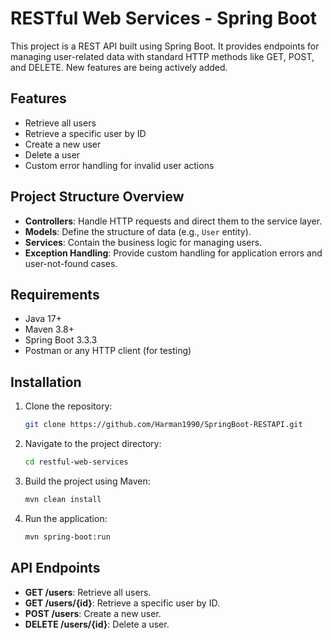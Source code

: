 
# RESTful Web Services - Spring Boot

This project is a REST API built using Spring Boot. It provides endpoints for managing user-related data with standard HTTP methods like GET, POST, and DELETE. New features are being actively added.

## Features
- Retrieve all users
- Retrieve a specific user by ID
- Create a new user
- Delete a user
- Custom error handling for invalid user actions

## Project Structure Overview

- **Controllers**: Handle HTTP requests and direct them to the service layer.
- **Models**: Define the structure of data (e.g., `User` entity).
- **Services**: Contain the business logic for managing users.
- **Exception Handling**: Provide custom handling for application errors and user-not-found cases.

## Requirements
- Java 17+
- Maven 3.8+
- Spring Boot 3.3.3
- Postman or any HTTP client (for testing)

## Installation

1. Clone the repository:
   ```bash
   git clone https://github.com/Harman1990/SpringBoot-RESTAPI.git
   ```

2. Navigate to the project directory:
   ```bash
   cd restful-web-services
   ```

3. Build the project using Maven:
   ```bash
   mvn clean install
   ```

4. Run the application:
   ```bash
   mvn spring-boot:run
   ```

## API Endpoints

- **GET /users**: Retrieve all users.
- **GET /users/{id}**: Retrieve a specific user by ID.
- **POST /users**: Create a new user.
- **DELETE /users/{id}**: Delete a user.


